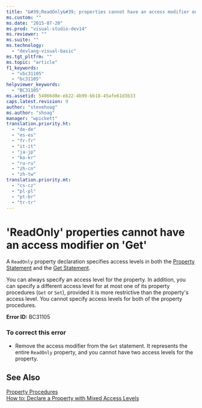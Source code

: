 ```yaml
---
title: "&#39;ReadOnly&#39; properties cannot have an access modifier on &#39;Get&#39; | Microsoft Docs"
ms.custom: ""
ms.date: "2015-07-20"
ms.prod: "visual-studio-dev14"
ms.reviewer: ""
ms.suite: ""
ms.technology: 
  - "devlang-visual-basic"
ms.tgt_pltfrm: ""
ms.topic: "article"
f1_keywords: 
  - "vbc31105"
  - "bc31105"
helpviewer_keywords: 
  - "BC31105"
ms.assetid: 54066d8e-eb22-4b99-bb18-45afe61d3b33
caps.latest.revision: 9
author: "stevehoag"
ms.author: "shoag"
manager: "wpickett"
translation.priority.ht: 
  - "de-de"
  - "es-es"
  - "fr-fr"
  - "it-it"
  - "ja-jp"
  - "ko-kr"
  - "ru-ru"
  - "zh-cn"
  - "zh-tw"
translation.priority.mt: 
  - "cs-cz"
  - "pl-pl"
  - "pt-br"
  - "tr-tr"
---
```

# &#39;ReadOnly&#39; properties cannot have an access modifier on &#39;Get&#39;
A `ReadOnly` property declaration specifies access levels in both the [Property Statement](../../visual-basic/language-reference/statements/property-statement.md) and the [Get Statement](../../visual-basic/language-reference/statements/get-statement.md).  
  
 You can always specify an access level for the property. In addition, you can specify a different access level for at most one of its property procedures (`Get` or `Set`), provided it is more restrictive than the property's access level. You cannot specify access levels for both of the property procedures.  
  
 **Error ID:** BC31105  
  
### To correct this error  
  
-   Remove the access modifier from the `Get` statement. It represents the entire `ReadOnly` property, and you cannot have two access levels for the property.  
  
## See Also  
 [Property Procedures](../../visual-basic/language-reference/procedures/property-procedures.md)   
 [How to: Declare a Property with Mixed Access Levels](../../visual-basic/language-reference/procedures/how-to-declare-a-property-with-mixed-access-levels.md)